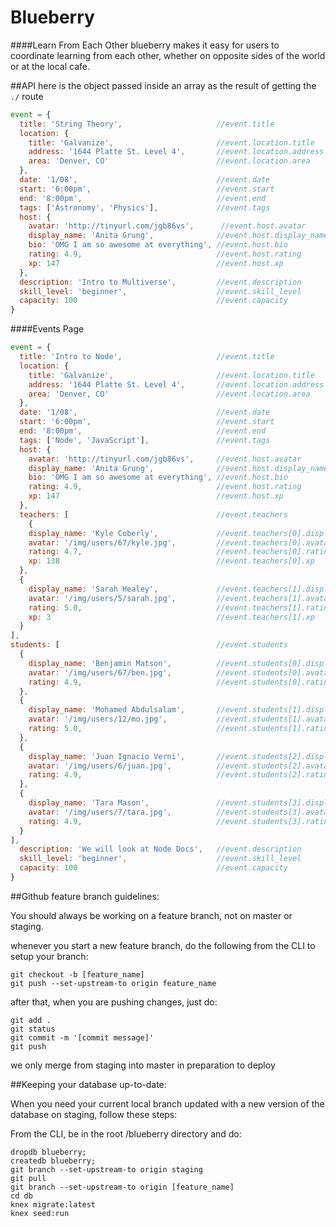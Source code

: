 # Blueberry
####Learn From Each Other
blueberry makes it easy for users to coordinate learning from each other, whether on opposite sides of the world or at the local cafe.

##API
here is the object passed inside an array as the result of getting the `./` route
```js
event = {
  title: 'String Theory',                     //event.title
  location: {
    title: 'Galvanize',                       //event.location.title
    address: '1644 Platte St. Level 4',       //event.location.address
    area: 'Denver, CO'                        //event.location.area
  },
  date: '1/08',                               //event.date
  start: '6:00pm',                            //event.start
  end: '8:00pm',                              //event.end
  tags: ['Astronomy', 'Physics'],             //event.tags
  host: {
    avatar: 'http://tinyurl.com/jgb86vs',      //event.host.avatar
    display_name: 'Anita Grung',              //event.host.display_name
    bio: 'OMG I am so awesome at everything', //event.host.bio
    rating: 4.9,                              //event.host.rating
    xp: 147                                   //event.host.xp
  },
  description: 'Intro to Multiverse',         //event.description
  skill_level: 'beginner',                    //event.skill_level
  capacity: 100                               //event.capacity
}
```

####Events Page
```js
event = {
  title: 'Intro to Node',                     //event.title
  location: {
    title: 'Galvanize',                       //event.location.title
    address: '1644 Platte St. Level 4',       //event.location.address
    area: 'Denver, CO'                        //event.location.area
  },
  date: '1/08',                               //event.date
  start: '6:00pm',                            //event.start
  end: '8:00pm',                              //event.end
  tags: ['Node', 'JavaScript'],               //event.tags
  host: {
    avatar: 'http://tinyurl.com/jgb86vs',     //event.host.avatar
    display_name: 'Anita Grung',              //event.host.display_name
    bio: 'OMG I am so awesome at everything', //event.host.bio
    rating: 4.9,                              //event.host.rating
    xp: 147                                   //event.host.xp
  },
  teachers: [                                 //event.teachers
    {
    display_name: 'Kyle Coberly',             //event.teachers[0].display_name
    avatar: '/img/users/67/kyle.jpg',         //event.teachers[0].avatar
    rating: 4.7,                              //event.teachers[0].rating
    xp: 138                                   //event.teachers[0].xp
  },
  {
    display_name: 'Sarah Healey',             //event.teachers[1].display_name  
    avatar: '/img/users/5/sarah.jpg',         //event.teachers[1].avatar
    rating: 5.0,                              //event.teachers[1].rating
    xp: 3                                     //event.teachers[1].xp      
  }
],
students: [                                   //event.students
  {
    display_name: 'Benjamin Matson',          //event.students[0].display_name
    avatar: '/img/users/67/ben.jpg',          //event.students[0].avatar
    rating: 4.9,                              //event.students[0].rating
  },                          
  {
    display_name: 'Mohamed Abdulsalam',       //event.students[1].display_name
    avatar: '/img/users/12/mo.jpg',           //event.students[1].avatar  
    rating: 5.0,                              //event.students[1].rating   
  },
  {
    display_name: 'Juan Ignacio Verni',       //event.students[2].display_name          
    avatar: '/img/users/6/juan.jpg',          //event.students[2].avatar          
    rating: 4.9,                              //event.students[2].rating        
  },
  {
    display_name: 'Tara Mason',               //event.students[3].display_name          
    avatar: '/img/users/7/tara.jpg',          //event.students[3].avatar            
    rating: 4.9,                              //event.students[3].rating    
  }  
],
  description: 'We will look at Node Docs',   //event.description
  skill_level: 'beginner',                    //event.skill_level
  capacity: 100                               //event.capacity
}
```
##Github feature branch guidelines:

You should always be working on a feature branch, not on master or staging.

whenever you start a new feature branch, do the following from the CLI to setup your branch:


```
git checkout -b [feature_name]
git push --set-upstream-to origin feature_name
```

after that, when you are pushing changes, just do:
```
git add .
git status
git commit -m '[commit message]'
git push
```

we only merge from staging into master in preparation to deploy

##Keeping your database up-to-date:

When you need your current local branch updated with a new version of the database on staging, follow these steps:

From the CLI, be in the root /blueberry directory and do:

```
dropdb blueberry;
createdb blueberry;
git branch --set-upstream-to origin staging
git pull
git branch --set-upstream-to origin [feature_name]
cd db
knex migrate:latest
knex seed:run
```
